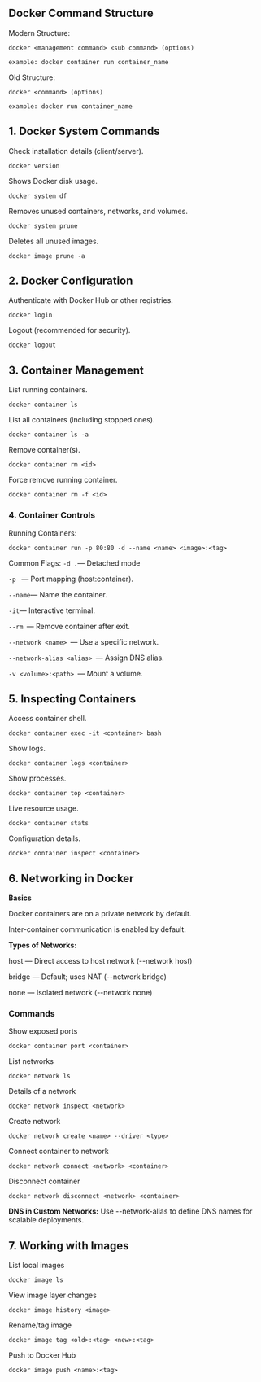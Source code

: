 ## Docker Command Structure

Modern Structure:

`
docker <management command> <sub command> (options) 
` 
  
`
example: docker container run container_name
`          

Old Structure:  

`
docker <command> (options)
`

`
example: docker run container_name
`


## 1. Docker System Commands

Check installation details (client/server).
```
docker version
````
      
Shows Docker disk usage.
```
docker system df
```
      
Removes unused containers, networks, and volumes.
```
docker system prune
```
      
Deletes all unused images.
```
docker image prune -a 
```


##  2. Docker Configuration

 Authenticate with Docker Hub or other registries.
  ```
docker login
  ```
    
 Logout (recommended for security).
```
docker logout
```

   
## 3. Container Management

List running containers.
```
docker container ls
```

List all containers (including stopped ones).
```
docker container ls -a
```
      
Remove container(s).
```
docker container rm <id>
```
      
Force remove running container.
```
docker container rm -f <id>
```

### 4. Container Controls
Running Containers:
```
docker container run -p 80:80 -d --name <name> <image>:<tag>
```

Common Flags:
`
-d .
`— Detached mode

`
-p 
` — Port mapping (host:container).

`
--name
`— Name the container.

`
-it
`— Interactive terminal.

`
--rm 
`— Remove container after exit.

`
--network <name> 
`— Use a specific network.

`
--network-alias <alias> 
`— Assign DNS alias.

`
-v <volume>:<path> 
`— Mount a volume.


## 5. Inspecting Containers

Access container shell.
```
docker container exec -it <container> bash
```
      
Show logs.
```
docker container logs <container>
```
      
Show processes.
```
docker container top <container>
```
      
Live resource usage.
```
docker container stats
```
      
Configuration details.
```
docker container inspect <container>
```


## 6. Networking in Docker
**Basics**

Docker containers are on a private network by default.

Inter-container communication is enabled by default.

**Types of Networks:**

host — Direct access to host network (--network host)

bridge — Default; uses NAT (--network bridge)

none — Isolated network (--network none)


### Commands
Show exposed ports
```
docker container port <container>
```

List networks
```
docker network ls
```

Details of a network
```
docker network inspect <network>
```

Create network
 ```
 docker network create <name> --driver <type>
```

Connect container to network
```
docker network connect <network> <container>
```

Disconnect container
```
docker network disconnect <network> <container>
```

**DNS in Custom Networks:**
Use --network-alias to define DNS names for scalable deployments.


## 7. Working with Images

 List local images
 ```
 docker image ls
 ```

View image layer changes
```
docker image history <image>
```

Rename/tag image
```
docker image tag <old>:<tag> <new>:<tag>
```


Push to Docker Hub
```
docker image push <name>:<tag>
```














